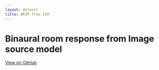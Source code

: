 ```yaml
---
layout: default
title: BRIR from ISM
---
```

# Binaural room response from Image source model

<a id="forkme_banner" href="https://github.com/BorisJung/ISM_BRIR_Demo">View on GitHub</a>
